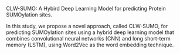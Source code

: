 CLW-SUMO: A Hybird Deep Learning Model for predicting Protein SUMOylation sites.

In this study, we propose a novel approach, called CLW-SUMO, for predicting SUMOylation sites using a hybrid deep learning model that combines convolutional neural networks (CNN) and long short-term memory (LSTM), using Word2Vec as the word embedding technique.
